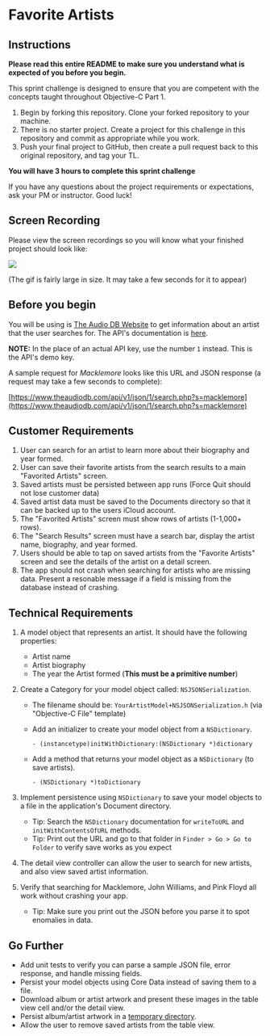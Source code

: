 # Favorite Artists 

## Instructions

**Please read this entire README to make sure you understand what is expected of you before you begin.**

This sprint challenge is designed to ensure that you are competent with the concepts taught throughout Objective-C Part 1.

1. Begin by forking this repository. Clone your forked repository to your machine. 
2. There is no starter project. Create a project for this challenge in this repository and commit as appropriate while you work. 
3. Push your final project to GitHub, then create a pull request back to this original repository, and tag your TL.

**You will have 3 hours to complete this sprint challenge**

If you have any questions about the project requirements or expectations, ask your PM or instructor. Good luck!

## Screen Recording

Please view the screen recordings so you will know what your finished project should look like:

![](https://user-images.githubusercontent.com/16965587/55266696-ef255b00-5243-11e9-9281-7da69c562ca8.gif)

(The gif is fairly large in size. It may take a few seconds for it to appear)

## Before you begin

You will be using is [The Audio DB Website](https://theaudiodb.com) to get information about an artist that the user searches for. The API's documentation is [here](https://www.theaudiodb.com/api_guide.php).

**NOTE:** In the place of an actual API key, use the number `1` instead. This is the API's demo key.

A sample request for *Macklemore* looks like this URL and JSON response (a request may take a few seconds to complete):

[https://www.theaudiodb.com/api/v1/json/1/search.php?s=macklemore](https://www.theaudiodb.com/api/v1/json/1/search.php?s=macklemore)


## Customer Requirements
1. User can search for an artist to learn more about their biography and year formed.
2. User can save their favorite artists from the search results to a main "Favorited Artists" screen.
3. Saved artists must be persisted between app runs (Force Quit should not lose customer data)
4. Saved artist data must be saved to the Documents directory so that it can be backed up to the users iCloud account.
5. The "Favorited Artists" screen must show rows of artists (1-1,000+ rows).
6. The "Search Results" screen must have a search bar, display the artist name, biography, and year formed.
7. Users should be able to tap on saved artists from the "Favorite Artists" screen and see the details of the artist on a detail screen.
8. The app should not crash when searching for artists who are missing data. Present a resonable message if a field is missing from the database instead of crashing.

## Technical Requirements

1. A model object that represents an artist. It should have the following properties:
    - Artist name
    - Artist biography
    - The year the Artist formed (**This must be a primitive number**)
2. Create a Category for your model object called: `NSJSONSerialization`. 
    - The filename should be: `YourArtistModel+NSJSONSerialization.h` (via "Objective-C File" template)
    - Add an initializer to create your model object from a `NSDictionary`.
        
        `- (instancetype)initWithDictionary:(NSDictionary *)dictionary`
        
    - Add a method that returns your model object as a `NSDictionary` (to save artists).
        
        `- (NSDictionary *)toDictionary`
       
3. Implement persistence using `NSDictionary` to save your model objects to a file in the application's Document directory. 
    - Tip: Search the `NSDictionary` documentation for `writeToURL` and `initWithContentsOfURL` methods.
    - Tip: Print out the URL and go to that folder in `Finder > Go > Go to Folder` to verify save works as you expect
4. The detail view controller can allow the user to search for new artists, and also view saved artist information.
6. Verify that searching for Macklemore, John Williams, and Pink Floyd all work without crashing your app.
    - Tip: Make sure you print out the JSON before you parse it to spot enomalies in data.

## Go Further
* Add unit tests to verify you can parse a sample JSON file, error response, and handle missing fields.
* Persist your model objects using Core Data instead of saving them to a file.
* Download album or artist artwork and present these images in the table view cell and/or the detail view.
* Persist album/artist artwork in a [temporary directory](https://nshipster.com/temporary-files/).
* Allow the user to remove saved artists from the table view.
